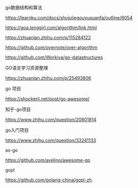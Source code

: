 go数据结构和算法

https://learnku.com/docs/shujujiegouyusuanfa/outline/8054

https://goa.lenggirl.com/algorithm/link.html

https://zhuanlan.zhihu.com/p/115284122

https://github.com/overnote/over-algorithm

https://github.com/Workiva/go-datastructures



GO语言学习资源整理

https://zhuanlan.zhihu.com/p/25493806



go 项目

https://shockerli.net/post/go-awesome/



知乎-go项目

https://www.zhihu.com/question/20801814



go入门项目

https://www.zhihu.com/question/33241133



as-go

https://github.com/avelino/awesome-go



gopl

https://github.com/golang-china/gopl-zh